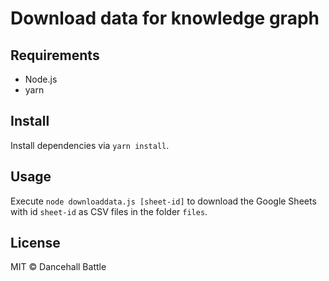 # Download data for knowledge graph

## Requirements
- Node.js
- yarn

## Install
Install dependencies via `yarn install`.

## Usage

Execute `node downloaddata.js [sheet-id]` 
to download the Google Sheets with id `sheet-id` 
as CSV files in the folder `files`.

## License

MIT &copy; Dancehall Battle